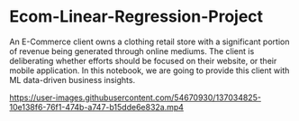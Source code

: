 # Ecom-Linear-Regression-Project
An E-Commerce client owns a clothing retail store with a significant portion of revenue being generated through online mediums.  The client is deliberating whether efforts should be focused on their website, or their mobile application.   In this notebook, we are going to provide this client with ML data-driven business insights.




https://user-images.githubusercontent.com/54670930/137034825-10e138f6-76f1-474b-a747-b15dde6e832a.mp4

